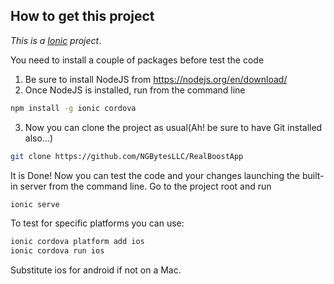 ## How to get this project

*This is a [Ionic](https://ionicframework.com/) project*.

You need to install a couple of packages before test the code
1. Be sure to install NodeJS from https://nodejs.org/en/download/
2. Once NodeJS is installed, run from the command line

```bash
npm install -g ionic cordova
```
3. Now you can clone the project as usual(Ah! be sure to have Git installed also...)

```bash
git clone https://github.com/NGBytesLLC/RealBoostApp
```

It is Done! Now you can test the code and your changes launching the built-in server from the command line. Go to the project root and run

```bash
ionic serve
```

To test for specific platforms you can use:

```bash
ionic cordova platform add ios
ionic cordova run ios
```

Substitute ios for android if not on a Mac.
